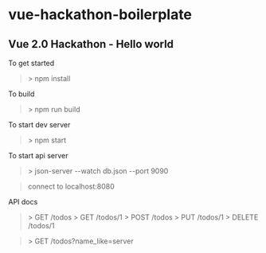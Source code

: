 # vue-hackathon-boilerplate

## Vue 2.0 Hackathon - Hello world

To get started
> \> npm install

To build
> \> npm run build

To start dev server
> \> npm start

To start api server
> \> json-server --watch db.json --port 9090

> connect to localhost:8080

API docs

> \> GET    /todos
> \> GET    /todos/1
> \> POST   /todos
> \> PUT    /todos/1
> \> DELETE /todos/1

> \> GET /todos?name_like=server

